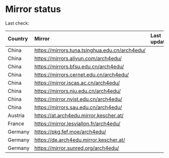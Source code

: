 <script src="./time.js"></script>
# Mirror status
Last check: <script type="text/javascript">localize(1711617499.069582);</script>

|Country|Mirror|Last update|
|:------|:-----|:----------|
|China|https://mirrors.tuna.tsinghua.edu.cn/arch4edu/|<script type="text/javascript">localize(1711607445);</script>|
|China|https://mirrors.aliyun.com/arch4edu/|<script type="text/javascript">localize(1711607649);</script>|
|China|https://mirrors.bfsu.edu.cn/arch4edu/|<script type="text/javascript">localize(1711564439);</script>|
|China|https://mirrors.cernet.edu.cn/arch4edu/|<script type="text/javascript">localize(1711607445);</script>|
|China|https://mirror.iscas.ac.cn/arch4edu/|<script type="text/javascript">localize(1711607445);</script>|
|China|https://mirrors.nju.edu.cn/arch4edu/|<script type="text/javascript">localize(1711564439);</script>|
|China|https://mirror.nyist.edu.cn/arch4edu/|<script type="text/javascript">localize(1711564439);</script>|
|China|https://mirrors.sau.edu.cn/arch4edu/|<script type="text/javascript">localize(1711607649);</script>|
|Austria|https://at.arch4edu.mirror.kescher.at/|<script type="text/javascript">localize(1711607649);</script>|
|France|https://mirror.lesviallon.fr/arch4edu/|<script type="text/javascript">localize(1711607445);</script>|
|Germany|https://pkg.fef.moe/arch4edu/|<script type="text/javascript">localize(1711607649);</script>|
|Germany|https://de.arch4edu.mirror.kescher.at/|<script type="text/javascript">localize(1711607649);</script>|
|Germany|https://mirror.sunred.org/arch4edu/|<script type="text/javascript">localize(1711607649);</script>|

<script src="./tablefilter/tablefilter.js"></script>
<script src="./table.js"></script>
